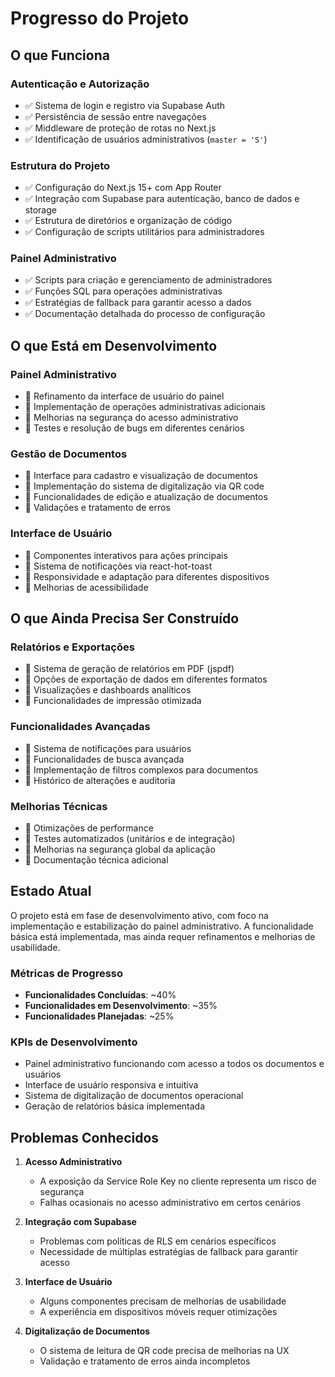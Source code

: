# Progresso do Projeto

## O que Funciona

### Autenticação e Autorização
- ✅ Sistema de login e registro via Supabase Auth
- ✅ Persistência de sessão entre navegações
- ✅ Middleware de proteção de rotas no Next.js
- ✅ Identificação de usuários administrativos (`master = 'S'`)

### Estrutura do Projeto
- ✅ Configuração do Next.js 15+ com App Router
- ✅ Integração com Supabase para autenticação, banco de dados e storage
- ✅ Estrutura de diretórios e organização de código
- ✅ Configuração de scripts utilitários para administradores

### Painel Administrativo
- ✅ Scripts para criação e gerenciamento de administradores
- ✅ Funções SQL para operações administrativas
- ✅ Estratégias de fallback para garantir acesso a dados
- ✅ Documentação detalhada do processo de configuração

## O que Está em Desenvolvimento

### Painel Administrativo
- 🔄 Refinamento da interface de usuário do painel
- 🔄 Implementação de operações administrativas adicionais
- 🔄 Melhorias na segurança do acesso administrativo
- 🔄 Testes e resolução de bugs em diferentes cenários

### Gestão de Documentos
- 🔄 Interface para cadastro e visualização de documentos
- 🔄 Implementação do sistema de digitalização via QR code
- 🔄 Funcionalidades de edição e atualização de documentos
- 🔄 Validações e tratamento de erros

### Interface de Usuário
- 🔄 Componentes interativos para ações principais
- 🔄 Sistema de notificações via react-hot-toast
- 🔄 Responsividade e adaptação para diferentes dispositivos
- 🔄 Melhorias de acessibilidade

## O que Ainda Precisa Ser Construído

### Relatórios e Exportações
- 📝 Sistema de geração de relatórios em PDF (jspdf)
- 📝 Opções de exportação de dados em diferentes formatos
- 📝 Visualizações e dashboards analíticos
- 📝 Funcionalidades de impressão otimizada

### Funcionalidades Avançadas
- 📝 Sistema de notificações para usuários
- 📝 Funcionalidades de busca avançada
- 📝 Implementação de filtros complexos para documentos
- 📝 Histórico de alterações e auditoria

### Melhorias Técnicas
- 📝 Otimizações de performance
- 📝 Testes automatizados (unitários e de integração)
- 📝 Melhorias na segurança global da aplicação
- 📝 Documentação técnica adicional

## Estado Atual

O projeto está em fase de desenvolvimento ativo, com foco na implementação e estabilização do painel administrativo. A funcionalidade básica está implementada, mas ainda requer refinamentos e melhorias de usabilidade.

### Métricas de Progresso
- **Funcionalidades Concluídas**: ~40%
- **Funcionalidades em Desenvolvimento**: ~35%
- **Funcionalidades Planejadas**: ~25%

### KPIs de Desenvolvimento
- Painel administrativo funcionando com acesso a todos os documentos e usuários
- Interface de usuário responsiva e intuitiva
- Sistema de digitalização de documentos operacional
- Geração de relatórios básica implementada

## Problemas Conhecidos

1. **Acesso Administrativo**
   - A exposição da Service Role Key no cliente representa um risco de segurança
   - Falhas ocasionais no acesso administrativo em certos cenários

2. **Integração com Supabase**
   - Problemas com políticas de RLS em cenários específicos
   - Necessidade de múltiplas estratégias de fallback para garantir acesso

3. **Interface de Usuário**
   - Alguns componentes precisam de melhorias de usabilidade
   - A experiência em dispositivos móveis requer otimizações

4. **Digitalização de Documentos**
   - O sistema de leitura de QR code precisa de melhorias na UX
   - Validação e tratamento de erros ainda incompletos 